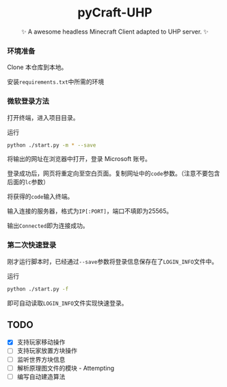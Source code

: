 <div align='center'>
    
  # pyCraft-UHP
  
  ✨ A awesome headless Minecraft Client adapted to UHP server. ✨
</div>

### 环境准备

Clone 本仓库到本地。

安装`requirements.txt`中所需的环境

### 微软登录方法

打开终端，进入项目目录。

运行

```bash
python ./start.py -m * --save
```

将输出的网址在浏览器中打开，登录 Microsoft 账号。

登录成功后，网页将重定向至空白页面。复制网址中的`code`参数。（注意不要包含后面的`lc`参数）

将获得的`code`输入终端。

输入连接的服务器，格式为`IP[:PORT]`，端口不填即为25565。

输出`Connected`即为连接成功。

### 第二次快速登录

刚才运行脚本时，已经通过`--save`参数将登录信息保存在了`LOGIN_INFO`文件中。

运行

```bash
python ./start.py -f
```

即可自动读取`LOGIN_INFO`文件实现快速登录。


## TODO

- [x] 支持玩家移动操作
- [ ] 支持玩家放置方块操作
- [ ] 监听世界方块信息
- [ ] 解析原理图文件的模块 - Attempting
- [ ] 编写自动建造算法
